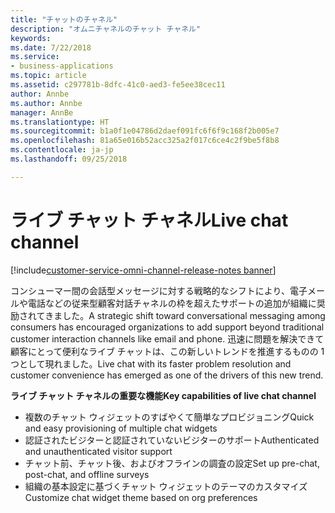 ```yaml
---
title: "チャットのチャネル"
description: "オムニチャネルのチャット チャネル"
keywords: 
ms.date: 7/22/2018
ms.service:
- business-applications
ms.topic: article
ms.assetid: c297781b-8dfc-41c0-aed3-fe5ee38cec11
author: Annbe
ms.author: Annbe
manager: AnnBe
ms.translationtype: HT
ms.sourcegitcommit: b1a0f1e04786d2daef091fc6f6f9c168f2b005e7
ms.openlocfilehash: 81a65e016b52acc325a2f017c6ce4c2f9be5f8b8
ms.contentlocale: ja-jp
ms.lasthandoff: 09/25/2018

---
```


#  <a name="live-chat-channel"></a><span data-ttu-id="ab265-103">ライブ チャット チャネル</span><span class="sxs-lookup"><span data-stu-id="ab265-103">Live chat channel</span></span> 

[!include[customer-service-omni-channel-release-notes banner](../../includes/customer-service-omni-channel-release-notes.md)]



<span data-ttu-id="ab265-104">コンシューマー間の会話型メッセージに対する戦略的なシフトにより、電子メールや電話などの従来型顧客対話チャネルの枠を超えたサポートの追加が組織に奨励されてきました。</span><span class="sxs-lookup"><span data-stu-id="ab265-104">A strategic shift toward conversational messaging among consumers has encouraged organizations to add support beyond traditional customer interaction channels like email and phone.</span></span> <span data-ttu-id="ab265-105">迅速に問題を解決できて顧客にとって便利なライブ チャットは、この新しいトレンドを推進するものの 1 つとして現れました。</span><span class="sxs-lookup"><span data-stu-id="ab265-105">Live chat with its faster problem resolution and customer convenience has emerged as one of the drivers of this new trend.</span></span>

<span data-ttu-id="ab265-106">**ライブ チャット チャネルの重要な機能**</span><span class="sxs-lookup"><span data-stu-id="ab265-106">**Key capabilities of live chat channel**</span></span>

-   <span data-ttu-id="ab265-107">複数のチャット ウィジェットのすばやくて簡単なプロビジョニング</span><span class="sxs-lookup"><span data-stu-id="ab265-107">Quick and easy provisioning of multiple chat widgets</span></span>
-   <span data-ttu-id="ab265-108">認証されたビジターと認証されていないビジターのサポート</span><span class="sxs-lookup"><span data-stu-id="ab265-108">Authenticated and unauthenticated visitor support</span></span>
-   <span data-ttu-id="ab265-109">チャット前、チャット後、およびオフラインの調査の設定</span><span class="sxs-lookup"><span data-stu-id="ab265-109">Set up pre-chat, post-chat, and offline surveys</span></span>
-   <span data-ttu-id="ab265-110">組織の基本設定に基づくチャット ウィジェットのテーマのカスタマイズ</span><span class="sxs-lookup"><span data-stu-id="ab265-110">Customize chat widget theme based on org preferences</span></span>




